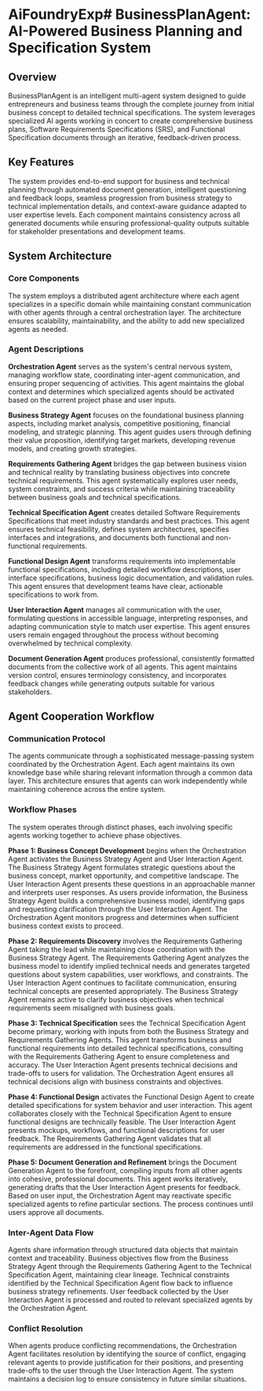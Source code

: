 # AiFoundryExp# BusinessPlanAgent: AI-Powered Business Planning and Specification System

## Overview

BusinessPlanAgent is an intelligent multi-agent system designed to guide entrepreneurs and business teams through the complete journey from initial business concept to detailed technical specifications. The system leverages specialized AI agents working in concert to create comprehensive business plans, Software Requirements Specifications (SRS), and Functional Specification documents through an iterative, feedback-driven process.

## Key Features

The system provides end-to-end support for business and technical planning through automated document generation, intelligent questioning and feedback loops, seamless progression from business strategy to technical implementation details, and context-aware guidance adapted to user expertise levels. Each component maintains consistency across all generated documents while ensuring professional-quality outputs suitable for stakeholder presentations and development teams.

## System Architecture

### Core Components

The system employs a distributed agent architecture where each agent specializes in a specific domain while maintaining constant communication with other agents through a central orchestration layer. The architecture ensures scalability, maintainability, and the ability to add new specialized agents as needed.

### Agent Descriptions

**Orchestration Agent** serves as the system's central nervous system, managing workflow state, coordinating inter-agent communication, and ensuring proper sequencing of activities. This agent maintains the global context and determines which specialized agents should be activated based on the current project phase and user inputs.

**Business Strategy Agent** focuses on the foundational business planning aspects, including market analysis, competitive positioning, financial modeling, and strategic planning. This agent guides users through defining their value proposition, identifying target markets, developing revenue models, and creating growth strategies.

**Requirements Gathering Agent** bridges the gap between business vision and technical reality by translating business objectives into concrete technical requirements. This agent systematically explores user needs, system constraints, and success criteria while maintaining traceability between business goals and technical specifications.

**Technical Specification Agent** creates detailed Software Requirements Specifications that meet industry standards and best practices. This agent ensures technical feasibility, defines system architectures, specifies interfaces and integrations, and documents both functional and non-functional requirements.

**Functional Design Agent** transforms requirements into implementable functional specifications, including detailed workflow descriptions, user interface specifications, business logic documentation, and validation rules. This agent ensures that development teams have clear, actionable specifications to work from.

**User Interaction Agent** manages all communication with the user, formulating questions in accessible language, interpreting responses, and adapting communication style to match user expertise. This agent ensures users remain engaged throughout the process without becoming overwhelmed by technical complexity.

**Document Generation Agent** produces professional, consistently formatted documents from the collective work of all agents. This agent maintains version control, ensures terminology consistency, and incorporates feedback changes while generating outputs suitable for various stakeholders.

## Agent Cooperation Workflow

### Communication Protocol

The agents communicate through a sophisticated message-passing system coordinated by the Orchestration Agent. Each agent maintains its own knowledge base while sharing relevant information through a common data layer. This architecture ensures that agents can work independently while maintaining coherence across the entire system.

### Workflow Phases

The system operates through distinct phases, each involving specific agents working together to achieve phase objectives.

**Phase 1: Business Concept Development** begins when the Orchestration Agent activates the Business Strategy Agent and User Interaction Agent. The Business Strategy Agent formulates strategic questions about the business concept, market opportunity, and competitive landscape. The User Interaction Agent presents these questions in an approachable manner and interprets user responses. As users provide information, the Business Strategy Agent builds a comprehensive business model, identifying gaps and requesting clarification through the User Interaction Agent. The Orchestration Agent monitors progress and determines when sufficient business context exists to proceed.

**Phase 2: Requirements Discovery** involves the Requirements Gathering Agent taking the lead while maintaining close coordination with the Business Strategy Agent. The Requirements Gathering Agent analyzes the business model to identify implied technical needs and generates targeted questions about system capabilities, user workflows, and constraints. The User Interaction Agent continues to facilitate communication, ensuring technical concepts are presented appropriately. The Business Strategy Agent remains active to clarify business objectives when technical requirements seem misaligned with business goals.

**Phase 3: Technical Specification** sees the Technical Specification Agent become primary, working with inputs from both the Business Strategy and Requirements Gathering Agents. This agent transforms business and functional requirements into detailed technical specifications, consulting with the Requirements Gathering Agent to ensure completeness and accuracy. The User Interaction Agent presents technical decisions and trade-offs to users for validation. The Orchestration Agent ensures all technical decisions align with business constraints and objectives.

**Phase 4: Functional Design** activates the Functional Design Agent to create detailed specifications for system behavior and user interaction. This agent collaborates closely with the Technical Specification Agent to ensure functional designs are technically feasible. The User Interaction Agent presents mockups, workflows, and functional descriptions for user feedback. The Requirements Gathering Agent validates that all requirements are addressed in the functional specifications.

**Phase 5: Document Generation and Refinement** brings the Document Generation Agent to the forefront, compiling inputs from all other agents into cohesive, professional documents. This agent works iteratively, generating drafts that the User Interaction Agent presents for feedback. Based on user input, the Orchestration Agent may reactivate specific specialized agents to refine particular sections. The process continues until users approve all documents.

### Inter-Agent Data Flow

Agents share information through structured data objects that maintain context and traceability. Business objectives flow from the Business Strategy Agent through the Requirements Gathering Agent to the Technical Specification Agent, maintaining clear lineage. Technical constraints identified by the Technical Specification Agent flow back to influence business strategy refinements. User feedback collected by the User Interaction Agent is processed and routed to relevant specialized agents by the Orchestration Agent.

### Conflict Resolution

When agents produce conflicting recommendations, the Orchestration Agent facilitates resolution by identifying the source of conflict, engaging relevant agents to provide justification for their positions, and presenting trade-offs to the user through the User Interaction Agent. The system maintains a decision log to ensure consistency in future similar situations.
